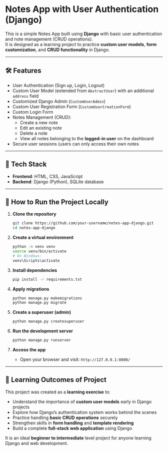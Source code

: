 # Notes App with User Authentication (Django)

This is a simple Notes App built using **Django** with basic user authentication and note management (CRUD operations).  
It is designed as a learning project to practice **custom user models**, **form customization**, and **CRUD functionality** in Django.

---

## 🛠 Features

- User Authentication (Sign up, Login, Logout)
- Custom User Model (extended from `AbstractUser`) with an additional `address` field
- Customized Django Admin (`CustomUserAdmin`)
- Custom User Registration Form (`CustomUserCreationForm`)
- Custom Login Form
- Notes Management (CRUD):
  - Create a new note
  - Edit an existing note
  - Delete a note
  - View all notes belonging to the **logged-in user** on the dashboard
- Secure user sessions (users can only access their own notes

---

## 🧰 Tech Stack

- **Frontend**: HTML, CSS, JavaScript
- **Backend**: Django (Python), SQLite database

---

## 🚀 How to Run the Project Locally

1. **Clone the repository**

   ```bash
   git clone https://github.com/your-username/notes-app-django.git
   cd notes-app-django
   ```

2. **Create a virtual environment**

   ```bash
   python -m venv venv
   source venv/bin/activate
   # On Windows:
   venv\Scripts\activate
   ```

3. **Install dependencies**

   ```bash
   pip install -r requirements.txt
   ```

4. **Apply migrations**

   ```bash
   python manage.py makemigrations
   python manage.py migrate
   ```

5. **Create a superuser (admin)**

   ```bash
   python manage.py createsuperuser
   ```

6. **Run the development server**

   ```bash
   python manage.py runserver
   ```

7. **Access the app**
   - Open your browser and visit: `http://127.0.0.1:8000/`

---

## 🎯 Learning Outcomes of Project

This project was created as a **learning exercise** to:

- Understand the importance of **custom user models** early in Django projects
- Explore how Django’s authentication system works behind the scenes
- Practice handling **basic CRUD operations** securely
- Strengthen skills in **form handling** and **template rendering**
- Build a complete **full-stack web application** using Django

It is an ideal **beginner to intermediate** level project for anyone learning Django and web development.
